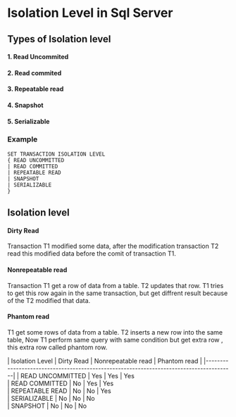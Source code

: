 # Isolation Level in Sql Server

## Types of Isolation level

#### 1. Read Uncommited
#### 2. Read commited
#### 3. Repeatable read
#### 4. Snapshot
#### 5. Serializable 


### Example

    SET TRANSACTION ISOLATION LEVEL
    { READ UNCOMMITTED
    | READ COMMITTED
    | REPEATABLE READ
    | SNAPSHOT
    | SERIALIZABLE
    }
    
    
## Isolation level 

#### Dirty Read
Transaction T1 modified some data, after the modification transaction T2 read this modified data before the comit of transaction T1.

#### Nonrepeatable read
Transaction T1 get a row of data from a table. T2 updates that row. T1 tries to get this row again in the same transaction, but get diffrent result because of the T2 modified that data.


#### Phantom read 
T1 get some rows of data from a table. T2 inserts a new row into the same table, Now T1 perform same query with same condition but get extra row , this extra row called phantom row.



| Isolation Level | Dirty Read | Nonrepeatable read | Phantom read |
|----------------------------------------------------------------------------------------|
| READ UNCOMMITTED    |   Yes      |      Yes           |     Yes      
| READ COMMITTED      |   No       |      Yes           |     Yes      
| REPEATABLE READ     |   No       |      No            |     Yes  
| SERIALIZABLE        |   No       |      No            |     No             
| SNAPSHOT            |   No       |      No            |     No  





   
